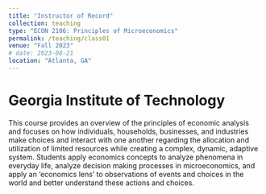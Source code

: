```yaml
---
title: "Instructor of Record"
collection: teaching
type: "ECON 2106: Principles of Microeconomics"
permalink: /teaching/class01
venue: "Fall 2023"
# date: 2023-08-21
location: "Atlanta, GA"
---
```

Georgia Institute of Technology
====
This course provides an overview of the principles of economic analysis and focuses on how individuals, households, businesses, and industries 
make choices and interact with one another regarding the allocation and utilization of limited resources while creating a complex, dynamic, adaptive system. 
Students apply economics concepts to analyze phenomena in everyday life, analyze decision making processes in microeconomics, and apply an ‘economics lens’ to observations 
of events and choices in the world and better understand these actions and choices. 

